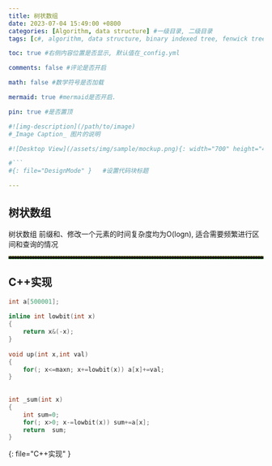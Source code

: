 ```yaml
---
title: 树状数组
date: 2023-07-04 15:49:00 +0800
categories: [Algorithm, data structure] #一级目录, 二级目录
tags: [c#, algorithm, data structure, binary indexed tree, fenwick tree]    # TAG names should always be lowercase

toc: true #右侧内容位置是否显示, 默认值在_config.yml

comments: false #评论是否开启

math: false #数学符号是否加载

mermaid: true #mermaid是否开启.

pin: true #是否置顶

#![img-description](/path/to/image)
#_Image Caption_ 图片的说明

#![Desktop View](/assets/img/sample/mockup.png){: width="700" height="400" } 设置图片宽高

#```
#{: file="DesignMode" }   #设置代码块标题

---
```


<style>
hr{
  height: 4px;
  width: 100%;
  margin: 0,0,0,0;
  margin - left : auto;
  margin - right : auto;
  opacity: 100%;
  border-top: 1px dashed #ffff0080 !important;
  border-bottom: 1px dashed #00ff0080 !important;
  border-radius: 0px;
}
</style>

## 树状数组
<div style = "word-break :break-all">
树状数组 前缀和、修改一个元素的时间复杂度均为O(logn), 适合需要频繁进行区间和查询的情况
</div>

___

## C++实现

``` cpp
int a[500001];
 
inline int lowbit(int x)
{
    return x&(-x);
}
 
void up(int x,int val)
{
    for(; x<=maxn; x+=lowbit(x)) a[x]+=val;
}
 
 
int _sum(int x)
{
    int sum=0;
    for(; x>0; x-=lowbit(x)) sum+=a[x];
    return  sum;
}

```
{: file="C++实现" }

